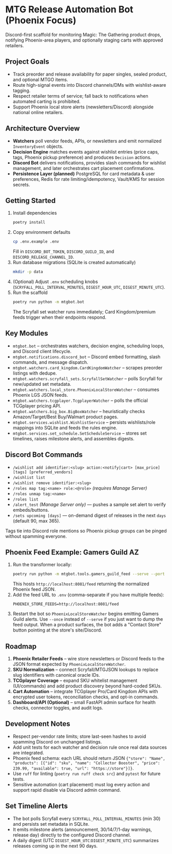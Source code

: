 # MTG Release Automation Bot (Phoenix Focus)

Discord-first scaffold for monitoring Magic: The Gathering product drops, notifying Phoenix-area players, and optionally staging carts with approved retailers.

## Project Goals
- Track preorder and release availability for paper singles, sealed product, and optional MTGO items.
- Route high-signal events into Discord channels/DMs with wishlist-aware tagging.
- Respect retailer terms of service; fall back to notifications when automated carting is prohibited.
- Support Phoenix local store alerts (newsletters/Discord) alongside national online retailers.

## Architecture Overview
- **Watchers** poll vendor feeds, APIs, or newsletters and emit normalized `InventoryEvent` objects.
- **Decision Engine** matches events against wishlist entries (price caps, tags, Phoenix pickup preference) and produces `Decision` actions.
- **Discord Bot** delivers notifications, provides slash commands for wishlist management, and later orchestrates cart placement confirmations.
- **Persistence Layer (planned)** PostgreSQL for card metadata & user preferences, Redis for rate limiting/idempotency, Vault/KMS for session secrets.

## Getting Started
1. Install dependencies  
   ```bash
   poetry install
   ```
2. Copy environment defaults  
   ```bash
   cp .env.example .env
   ```
   Fill in `DISCORD_BOT_TOKEN`, `DISCORD_GUILD_ID`, and `DISCORD_RELEASE_CHANNEL_ID`.
3. Run database migrations (SQLite is created automatically)  
   ```bash
   mkdir -p data
   ```
4. (Optional) Adjust `.env` scheduling knobs (`SCRYFALL_POLL_INTERVAL_MINUTES`, `DIGEST_HOUR_UTC`, `DIGEST_MINUTE_UTC`).
5. Run the scaffold  
   ```bash
   poetry run python -m mtgbot.bot
   ```
   The Scryfall set watcher runs immediately; Card Kingdom/premium feeds trigger when their endpoints respond.

## Key Modules
- `mtgbot.bot` – orchestrates watchers, decision engine, scheduling loops, and Discord client lifecycle.
- `mtgbot.notifications.discord_bot` – Discord embed formatting, slash commands, and message dispatch.
- `mtgbot.watchers.card_kingdom.CardKingdomWatcher` – scrapes preorder listings with dedupe.
- `mtgbot.watchers.scryfall_sets.ScryfallSetWatcher` – polls Scryfall for new/updated set metadata.
- `mtgbot.watchers.local_store.PhoenixLocalStoreWatcher` – consumes Phoenix LGS JSON feeds.
- `mtgbot.watchers.tcgplayer.TcgplayerWatcher` – polls the official TCGplayer pricing API.
- `mtgbot.watchers.big_box.BigBoxWatcher` – heuristically checks Amazon/Target/Best Buy/Walmart product pages.
- `mtgbot.services.wishlist.WishlistService` – persists wishlists/role mappings into SQLite and feeds the rules engine.
- `mtgbot.services.set_schedule.SetScheduleService` – stores set timelines, raises milestone alerts, and assembles digests.

## Discord Bot Commands
- `/wishlist add identifier:<slug> action:<notify|cart> [max_price] [tags] [preferred_vendors]`
- `/wishlist list`
- `/wishlist remove identifier:<slug>`
- `/roles map tag:<name> role:<@role>` *(requires Manage Server)*
- `/roles unmap tag:<name>`
- `/roles list`
- `/alert_test` *(Manage Server only)* — pushes a sample set alert to verify embeds/buttons.
- `/sets upcoming [days]` — on-demand digest of releases in the next `days` (default 90, max 365).

Tags tie into Discord role mentions so Phoenix pickup groups can be pinged without spamming everyone.

## Phoenix Feed Example: Gamers Guild AZ
1. Run the transformer locally:  
   ```bash
   poetry run python -m mtgbot.tools.gamers_guild_feed --serve --port 8081
   ```
   This hosts `http://localhost:8081/feed` returning the normalized Phoenix feed JSON.
2. Add the feed URL to `.env` (comma-separate if you have multiple feeds):  
   ```env
   PHOENIX_STORE_FEEDS=http://localhost:8081/feed
   ```
3. Restart the bot so `PhoenixLocalStoreWatcher` begins emitting Gamers Guild alerts. Use `--once` instead of `--serve` if you just want to dump the feed output.
   When a product surfaces, the bot adds a "Contact Store" button pointing at the store's site/Discord.

## Roadmap
1. **Phoenix Retailer Feeds** – wire store newsletters or Discord feeds to the JSON format expected by `PhoenixLocalStoreWatcher`.
2. **SKU Normalization** – connect Scryfall/MTGJSON lookups to replace slug identifiers with canonical oracle IDs.
3. **TCGplayer Coverage** – expand SKU whitelist management (UI/commands) and add product discovery beyond hard-coded SKUs.
4. **Cart Automation** – integrate TCGplayer Pro/Card Kingdom APIs with encrypted user tokens, reconciliation checks, and opt-in commands.
5. **Dashboard/API (Optional)** – small FastAPI admin surface for health checks, connector toggles, and audit logs.

## Development Notes
- Respect per-vendor rate limits; store last-seen hashes to avoid spamming Discord on unchanged listings.
- Add unit tests for each watcher and decision rule once real data sources are integrated.
- Phoenix feed schema: each URL should return JSON `{"store": "Name", "products": [{"id": "sku", "name": "Collector Booster", "price": 239.99, "available": true, "url": "https://store"}]}`.
- Use `ruff` for linting (`poetry run ruff check src`) and `pytest` for future tests.
- Sensitive automation (cart placement) must log every action and support rapid disable via Discord admin command.
## Set Timeline Alerts
- The bot polls Scryfall every `SCRYFALL_POLL_INTERVAL_MINUTES` (min 30) and persists set metadata in SQLite.
- It emits milestone alerts (announcement, 30/14/7/1-day warnings, release day) directly to the configured Discord channel.
- A daily digest (UTC `DIGEST_HOUR_UTC`:`DIGEST_MINUTE_UTC`) summarizes releases coming up in the next 90 days.
